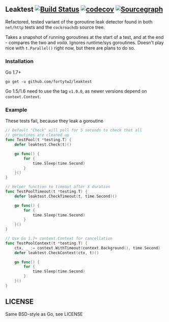 Leaktest [![Build Status](https://travis-ci.org/fortytw2/leaktest.svg?branch=master)](https://travis-ci.org/fortytw2/leaktest) [![codecov](https://codecov.io/gh/fortytw2/leaktest/branch/master/graph/badge.svg)](https://codecov.io/gh/fortytw2/leaktest) [![Sourcegraph](https://sourcegraph.com/github.com/fortytw2/leaktest/-/badge.svg)](https://sourcegraph.com/github.com/fortytw2/leaktest?badge)
------

Refactored, tested variant of the goroutine leak detector found in both 
`net/http` tests and the `cockroachdb` source tree.

Takes a snapshot of running goroutines at the start of a test, and at the end -
compares the two and *voila*. Ignores runtime/sys goroutines. Doesn't play nice
with `t.Parallel()` right now, but there are plans to do so.

### Installation

Go 1.7+

```
go get -u github.com/fortytw2/leaktest
```

Go 1.5/1.6 need to use the tag `v1.0.0`, as newer versions depend on
`context.Context`. 

### Example

These tests fail, because they leak a goroutine

```go
// Default "Check" will poll for 5 seconds to check that all
// goroutines are cleaned up
func TestPool(t *testing.T) {
    defer leaktest.Check(t)()

    go func() {
        for {
            time.Sleep(time.Second)
        }
    }()
}

// Helper function to timeout after X duration
func TestPoolTimeout(t *testing.T) {
    defer leaktest.CheckTimeout(t, time.Second)()

    go func() {
        for {
            time.Sleep(time.Second)
        }
    }()
}

// Use Go 1.7+ context.Context for cancellation
func TestPoolContext(t *testing.T) {
    ctx, _ := context.WithTimeout(context.Background(), time.Second)
    defer leaktest.CheckContext(ctx, t)()

    go func() {
        for {
            time.Sleep(time.Second)
        }
    }()
}
```


LICENSE
------
Same BSD-style as Go, see LICENSE
